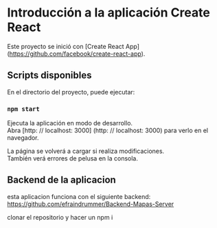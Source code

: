 # Introducción a la aplicación Create React

Este proyecto se inició con [Create React App] (https://github.com/facebook/create-react-app).

## Scripts disponibles

En el directorio del proyecto, puede ejecutar:

### `npm start`

Ejecuta la aplicación en modo de desarrollo. \
Abra [http: // localhost: 3000] (http: // localhost: 3000) para verlo en el navegador.

La página se volverá a cargar si realiza modificaciones. \
También verá errores de pelusa en la consola.

## Backend de la aplicacion

esta aplicacion funciona con el siguiente backend: https://github.com/efraindrummer/Backend-Mapas-Server

clonar el repositorio y hacer un npm i

